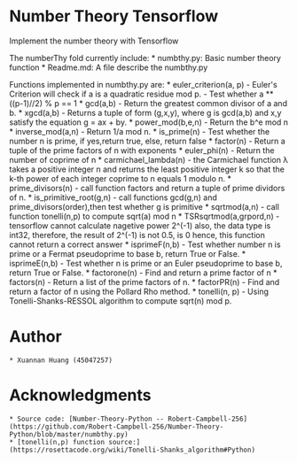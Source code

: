 # Number Theory Tensorflow 

Implement the number theory with Tensorflow

The numberThy fold currently include:
	* numbthy.py: Basic number theory function
	* Readme.md: A file describe the numbthy.py
	
Functions implemented in numbthy.py are:
	* euler_criterion(a, p) - Euler's Criterion will check if a is a quadratic residue mod p. 
						  - Test whether a ** ((p-1)//2) % p == 1
	* gcd(a,b) - Return the greatest common divisor of a and b.
	* xgcd(a,b) - Returns a tuple of form (g,x,y), where g is gcd(a,b) and
    			x,y satisfy the equation g = ax + by.
	* power_mod(b,e,n) - Return the b^e mod n
	* inverse_mod(a,n) - Return 1/a mod n.
	* is_prime(n) - Test whether the number n is prime, if yes,return true, else, return false
	* factor(n) - Return a tuple of the prime factors of n with exponents
	* euler_phi(n) - Return the number of coprime of n
	* carmichael_lambda(n) - the Carmichael function λ takes a positive integer n and 
    					   returns the least positive integer k so that the k-th power 
    					   of each integer coprime to n equals 1 modulo n.
	* prime_divisors(n) - call function factors and return a tuple of prime dividors of n.
	* is_primitive_root(g,n) - call functions gcd(g,n) and prime_divisors(order),then test whether g is primitive
	* sqrtmod(a,n) - call function tonelli(n,p) to compute sqrt(a) mod n
	* TSRsqrtmod(a,grpord,n) - tensorflow cannot calculate nagetive power 2^(-1)
    						 also, the data type is int32, therefore, the result of 2^(-1) is not 0.5, is 0
    						 hence, this function cannot return a correct answer
	* isprimeF(n,b) - Test whether number n is prime or a Fermat pseudoprime to base b, return True or False.
	* isprimeE(n,b) - Test whether n is prime or an Euler pseudoprime to base b, return True or False.
	* factorone(n) - Find and return a prime factor of n
	* factors(n) - Return a list of the prime factors of n.
	* factorPR(n) - Find and return a factor of n using the Pollard Rho method.
	* tonelli(n, p) - Using Tonelli-Shanks-RESSOL algorithm to compute sqrt(n) mod p.
	
# Author
	* Xuannan Huang (45047257)
	
# Acknowledgments
	* Source code: [Number-Theory-Python -- Robert-Campbell-256](https://github.com/Robert-Campbell-256/Number-Theory-Python/blob/master/numbthy.py)
	* [tonelli(n,p) function source:](https://rosettacode.org/wiki/Tonelli-Shanks_algorithm#Python) 
